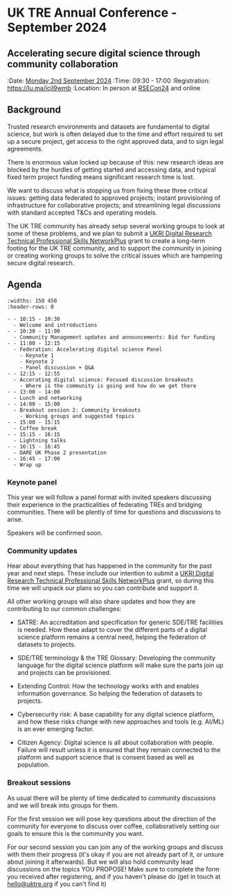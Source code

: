 # UK TRE Annual Conference - September 2024

## Accelerating secure digital science through community collaboration

:Date: [Monday 2nd September 2024](https://arewemeetingyet.com/London/2024-09-02/09:30/UK%20TRE%20Community%20meeting)
:Time: 09:30 - 17:00
:Registration: https://lu.ma/icjl9wmb
:Location: In person at [RSECon24](https://rsecon24.society-rse.org/venue/) and online

## Background

Trusted research environments and datasets are fundamental to digital science, but work is often delayed due to the time and effort required to set up a secure project, get access to the right approved data, and to sign legal agreements.

There is enormous value locked up because of this: new research ideas are blocked by the hurdles of getting started and accessing data, and typical fixed term project funding means significant research time is lost.

We want to discuss what is stopping us from fixing these three critical issues: getting data federated to approved projects; instant provisioning of infrastructure for collaborative projects; and streamlining legal discussions with standard accepted T&Cs and operating models.

The UK TRE community has already setup several working groups to look at some of these problems, and we plan to submit a [UKRI Digital Research Technical Professional Skills NetworkPlus](https://www.ukri.org/opportunity/ukri-digital-research-technical-professional-skills-networkplus/) grant to create a long-term footing for the UK TRE community, and to support the community in joining or creating working groups to solve the critical issues which are hampering secure digital research.

## Agenda

```{list-table}
:widths: 150 450
:header-rows: 0

- - 10:15 - 10:30
  - Welcome and introductions
- - 10:30 - 11:00
  - Community Management updates and announcements: Bid for funding
- - 11:00 - 12:15
  - Federation: Accelerating digital science Panel
    - Keynote 1
    - Keynote 2
    - Panel discussion + Q&A
- - 12:15 - 12:55
  - Accerating digital science: Focused discussion breakouts
    - Where is the community is going and how do we get there
- - 13:00 - 14:00
  - Lunch and networking
- - 14:00 - 15:00
  - Breakout session 2: Community breakouts
    - Working groups and suggested topics
- - 15:00 - 15:15
  - Coffee break
- - 15:15 - 16:15
  - Lightning talks
- - 16:15 - 16:45
  - DARE UK Phase 2 presentation
- - 16:45 - 17:00
  - Wrap up

```

### Keynote panel

This year we will follow a panel format with invited speakers discussing their experience in the practicalities of federating TREs and bridging communities.
There will be plently of time for questions and discussions to arise.

Speakers will be confirmed soon.

### Community updates

Hear about everything that has happened in the community for the past year and next steps.
These include our intention to submit a [UKRI Digital Research Technical Professional Skills NetworkPlus](https://www.ukri.org/opportunity/ukri-digital-research-technical-professional-skills-networkplus/) grant, so during this time we will unpack our plans so you can contribute and support it.

All other working groups will also share updates and how they are contributing to our common challenges:

- SATRE: An accreditation and specification for generic SDE/TRE facilities is needed. How these adapt to cover the different parts of a digital science platform remains a central need, helping the federation of datasets to projects.

- SDE/TRE terminology & the TRE Glossary: Developing the community language for the digital science platform will make sure the parts join up and projects can be provisioned.

- Extending Control: How the technology works with and enables information governance. So helping the federation of datasets to projects.

- Cybersecurity risk: A base capability for any digital science platform, and how these risks change with new approaches and tools (e.g. AI/ML) is an ever emerging factor.

- Citizen Agency: Digital science is all about collaboration with people. Failure will result unless it is ensured that they remain connected to the platform and support science that is consent based as well as population.

### Breakout sessions

As usual there will be plenty of time dedicated to community discussions and we will break into groups for them.

For the first session we will pose key questions about the direction of the community for everyone to discuss over coffee,
collaboratively setting our goals to ensure this is the community you want.

For our second session you can join any of the working groups and discuss with them their progress (it's okay if you are not already part of it, or unsure about joining it afterwards).
But we will also hold community lead discussions on the topics YOU PROPOSE!
Make sure to complete the form you received after registering, and if you haven't please do (get in touch at hello@uktre.org if you can't find it)

```

```
